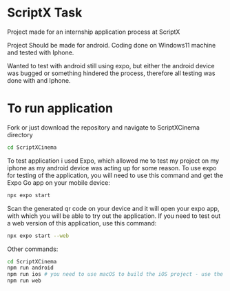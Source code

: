 # ScriptX Task

Project made for an internship application process at ScriptX

Project Should be made for android. Coding done on Windows11 machine and tested with Iphone.

Wanted to test with android still using expo, but either the android device was bugged or something hindered the process, therefore all testing was done with and Iphone.

# To run application
Fork or just download the repository and navigate to ScriptXCinema directory
```bash
cd ScriptXCinema
```

To test application i used Expo, which allowed me to test my project on my iphone as my android device was acting up for some reason.
To use expo for testing of the application, you will need to use this command and get the Expo Go app on your mobile device:
```bash
npx expo start
```

Scan the generated qr code on your device and it will open your expo app, with which you will be able to try out the application. 
If you need to test out a web version of this application, use this command:
```bash
npx expo start --web
```

Other commands:
```bash
cd ScriptXCinema
npm run android
npm run ios # you need to use macOS to build the iOS project - use the Expo app if you need to do iOS development without a Mac
npm run web
```
